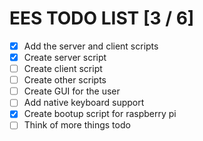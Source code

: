# EES TODO LIST [3 / 6]

- [X] Add the server and client scripts
- [X] Create server script
- [ ] Create client script
- [ ] Create other scripts
- [ ] Create GUI for the user
- [ ] Add native keyboard support
- [X] Create bootup script for raspberry pi
- [ ] Think of more things todo
